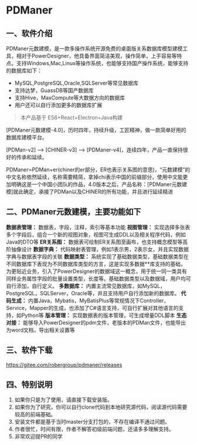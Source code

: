 # PDManer

## 一、软件介绍

PDManer元数建模，是一款多操作系统开源免费的桌面版关系数据库模型建模工具，相对于PowerDesigner，他具备界面简洁美观，操作简单，上手容易等特点。支持Windows,Mac,Linux等操作系统，也能够支持国产操作系统，能够支持的数据库如下：

- MySQL,PostgreSQL,Oracle,SQLServer等常见数据库
- 支持达梦，GuassDB等国产数据库
- 支持Hive，MaxCompute等大数据方向的数据库
- 用户还可以自行添加更多的数据库扩展

> 本产品基于 ES6+React+Electron+Java构建

[PDManer元数建模-4.0]，历时四年，持续升级，工匠精神，做一款简单好用的数据库建模平台。

[PDMan-v2] --> [CHINER-v3] --> [PDManer-v4]，连续四年，产品一直保持很好的传承和延续。

PDManer=PDMan+er(chiner的er部分，ER也表示关系图的意思)，“元数建模”的中文名称依然延续，名称需要精简，拿掉chi表示中国的前缀部分，使用中文能更加明确这是一个中国小团队的作品，4.0版本之后，产品名称：[PDManer元数建模]就此确定，承接了PDMan以及CHINER的所有功能，并且进行延续精进

## 二、PDManer元数建模，主要功能如下

**数据表管理：** 数据表，字段，注释，索引等基本功能
**视图管理：** 实现选择多张表多个字段后，组合一个新的视图对象，视图可生成DDL以及相关程序代码，例如Java的DTO等
**ER关系图：** 数据表可绘制ER关系图至画布，也支持概念模型等高阶抽像设计
**数据字典：** 代码映射表管理，例如1表示男，2表示女，并且实现数据字典与数据表字段的关联
**数据类型：** 系统实现了基础数据类型，基础数据类型在不同数据库下表现为不同数据库类型的方言，这是实现多数据**库支持的基础，为更贴近业务，引入了PowerDesigner的数据域这一概念，用于统一同一类具有同样业务属性字段的批量设置类型，长度等。基础数据类型以及数据域，用户均可自行添加，自行定义。
**多数据库：** 内置主流常见数据库，如MySQL，PostgreSQL，SQLServer，Oracle等，并且支持用户自行添加新的数据库。
**代码生成：** 内置Java，Mybatis，MyBatisPlus等常规情况下Controller，Service，Mapper的生成，也添加了C#语言支持，可自行扩展对其他语言的支持，如Python等
**版本管理：** 实现数据表的版本管理，可生成增量DDL脚本
**生态对接：** 能够导入PowerDesigner的pdm文件，老版本的PDMan文件，也能导出为word文档，导出相关设置等

## 三、软件下载

https://gitee.com/robergroup/pdmaner/releases

## 四、特别说明

1. 如果你只是为了使用，请直接下载安装版。
2. 如果你为了研究，你可以自行clone代码到本地研究源代码，阅读源代码需要较高的前端基础。
3. 安装文件都是基于当时master分支打包的，不存在编译不通过问题。
4. 作者很忙，时间有限，作者不解答初级前端问题，还请多多理解支持。
5. 非常欢迎提PR的同学